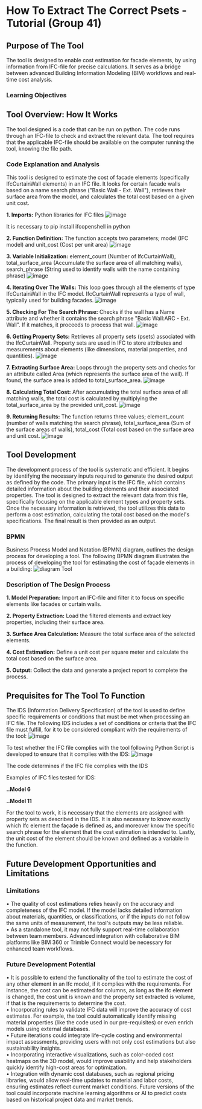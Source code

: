 # How To Extract The Correct Psets - Tutorial (Group 41) #

## Purpose of The Tool ##
The tool is designed to enable cost estimation for facade elements, by using information from IFC-file for precise calculations. It serves as a bridge between advanced Building Information Modeling (BIM) workflows and real-time cost analysis.

### Learning Objectives ###


## Tool Overview: How It Works ##
The tool designed is a code that can be run on python. The code runs through an IFC-file to check and extract the relevant data. The tool requires that the applicable IFC-file should be available on the computer running the tool, knowing the file path.

### Code Explanation and Analysis ###
This tool is designed to estimate the cost of facade elements (specifically IfcCurtainWall elements) in an IFC file. It looks for certain facade walls based on a name search phrase ("Basic Wall - Ext. Wall"), retrieves their surface area from the model, and calculates the total cost based on a given unit cost.

**1. Imports:** Python libraries for IFC files
![image](https://github.com/user-attachments/assets/711db219-f4e1-4541-ad52-1cfe384fe476)

It is necessary to pip install ifcopenshell in python

**2. Function Definition:** The function accepts two parameters; model (IFC model) and unit_cost (Cost per unit area)
![image](https://github.com/user-attachments/assets/068cb7de-69c2-4b02-8b90-8334b159d2c1)

**3. Variable Initialization:** element_count (Number of IfcCurtainWall), total_surface_area (Accumulate the surface area of all matching walls), search_phrase (String used to identify walls with the name containing phrase)
![image](https://github.com/user-attachments/assets/14515a24-1177-4f6c-9701-1049624c489c)

**4. Iterating Over The Walls:** This loop goes through all the elements of type IfcCurtainWall in the IFC model. IfcCurtainWall represents a type of wall, typically used for building facades.
![image](https://github.com/user-attachments/assets/c606ba35-d4f5-48b4-810f-bd21addc9625)

**5. Checking For The Search Phrase:** Checks if the wall has a Name attribute and whether it contains the search phrase "Basic Wall:ARC - Ext. Wall". If it matches, it proceeds to process that wall.
![image](https://github.com/user-attachments/assets/cd9c1bc0-05ae-4870-b034-91591d54a794)

**6. Getting Property Sets:** Retrieves all property sets (psets) associated with the IfcCurtainWall. Property sets are used in IFC to store attributes and measurements about elements (like dimensions, material properties, and quantities).
![image](https://github.com/user-attachments/assets/51fcacb0-acbb-455c-b91d-e275750eb14b)

**7. Extracting Surface Area:** Loops through the property sets and checks for an attribute called Area (which represents the surface area of the wall). If found, the surface area is added to total_surface_area.
![image](https://github.com/user-attachments/assets/34339d39-96e4-469f-8989-83238c1567a2)

**8. Calculating Total Cost:** After accumulating the total surface area of all matching walls, the total cost is calculated by multiplying the total_surface_area by the provided unit_cost.
![image](https://github.com/user-attachments/assets/42282706-7bb3-4cf2-81b0-0d5d9ae76654)

**9. Returning Results:** The function returns three values; element_count (number of walls matching the search phrase), total_surface_area (Sum of the surface areas of walls), total_cost (Total cost based on the surface area and unit cost.
![image](https://github.com/user-attachments/assets/8addc4c7-6668-4faa-8224-b243b223d4b7)

## Tool Development ##
The development process of the tool is systematic and efficient. It begins by identifying the necessary inputs required to generate the desired output as defined by the code. The primary input is the IFC file, which contains detailed information about the building elements and their associated properties. The tool is designed to extract the relevant data from this file, specifically focusing on the applicable element types and property sets. Once the necessary information is retrieved, the tool utilizes this data to perform a cost estimation, calculating the total cost based on the model's specifications. The final result is then provided as an output.

### BPMN ###
Business Process Model and Notation (BPMN) diagram, outlines the design process for developing a tool. The following BPMN diagram illustrates the process of developing the tool for estimating the cost of façade elements in a building:
![diagram Tool](https://github.com/user-attachments/assets/9a06e1b4-e8e7-413f-aba6-b626682c62e5)

### Description of The Design Process ###
**1. Model Preparation:** Import an IFC-file and filter it to focus on specific elements like facades or curtain walls.

**2. Property Extraction:** Load the filtered elements and extract key properties, including their surface area.

**3. Surface Area Calculation:** Measure the total surface area of the selected elements.

**4. Cost Estimation:** Define a unit cost per square meter and calculate the total cost based on the surface area.

**5. Output:** Collect the data and generate a project report to complete the process.

## Prequisites for The Tool To Function
The IDS (Information Delivery Specification) of the tool is used to define specific requirements or conditions that must be met when processing an IFC file. The following IDS includes a set of conditions or criteria that the IFC file must fulfill, for it to be considered compliant with the requirements of the tool:
![image](https://github.com/user-attachments/assets/f7a4ab44-5f47-4413-bc85-aa80a1650753)

To test whether the IFC file complies with the tool following Python Script is developed to ensure that it complies with the IDS:
![image](https://github.com/user-attachments/assets/835f8ab8-a061-46be-bf03-7180fdecd4a1)

The code determines if the IFC file complies with the IDS

Examples of IFC files tested for IDS:

**..Model 6**

**..Model 11**

For the tool to work, it is necessary that the elements are assigned with property sets as described in the IDS. It is also necessary to know exactly which Ifc element the façade is defined as, and moreover know the specific search phrase for the element that the cost estimation is intended to. Lastly, the unit cost of the element should be known and defined as a variable in the function.

## Future Development Opportunities and Limitations ##

### Limitations ###

•	The quality of cost estimations relies heavily on the accuracy and completeness of the IFC model. If the model lacks detailed information about materials, quantities, or classifications, or if the inputs do not follow the same units of measurement, the tool's outputs may be less reliable.  
•	As a standalone tool, it may not fully support real-time collaboration between team members. Advanced integration with collaborative BIM platforms like BIM 360 or Trimble Connect would be necessary for enhanced team workflows.

### Future Development Potential ###
•	It is possible to extend the functionality of the tool to estimate the cost of any other element in an Ifc model, if it complies with the requirements. For instance, the cost can be estimated for columns, as long as the ifc element is changed, the cost unit is known and the property set extracted is volume, if that is the requirements to determine the cost.  
•	Incorporating rules to validate IFC data will improve the accuracy of cost estimates. For example, the tool could automatically identify missing material properties (like the code used in our pre-requisites) or even enrich models using external databases.  
•	Future iterations could integrate life-cycle costing and environmental impact assessments, providing users with not only cost estimations but also sustainability insights.  
•	Incorporating interactive visualizations, such as color-coded cost heatmaps on the 3D model, would improve usability and help stakeholders quickly identify high-cost areas for optimization.  
•	Integration with dynamic cost databases, such as regional pricing libraries, would allow real-time updates to material and labor costs, ensuring estimates reflect current market conditions. Future versions of the tool could incorporate machine learning algorithms or AI to predict costs based on historical project data and market trends.

